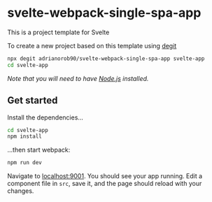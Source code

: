 
# svelte-webpack-single-spa-app


This is a project template for Svelte

To create a new project based on this template using [degit](https://github.com/adrianorob90/svelte-webpack-single-spa-app)


```bash
npx degit adrianorob90/svelte-webpack-single-spa-app svelte-app
cd svelte-app
```

*Note that you will need to have [Node.js](https://nodejs.org) installed.*


## Get started

Install the dependencies...

```bash
cd svelte-app
npm install
```

...then start webpack:

```bash
npm run dev
```

Navigate to [localhost:9001](http://localhost:9001). You should see your app running. Edit a component file in `src`, save it, and the page should reload with your changes.
